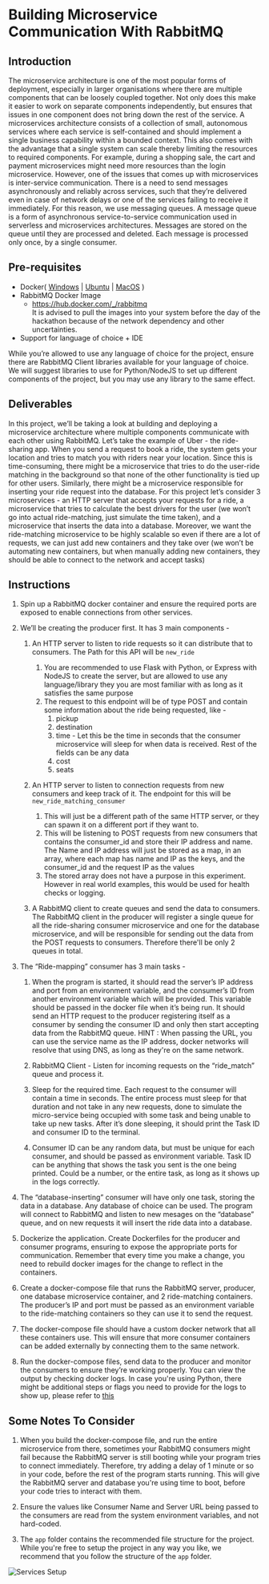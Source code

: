 # Building Microservice Communication With RabbitMQ

## Introduction

The microservice architecture is one of the most popular forms of deployment, especially in larger organisations where there are multiple components that can be loosely coupled together. Not only does this make it easier to work on separate components independently, but ensures that issues in one component does not bring down the rest of the service. A microservices architecture consists of a collection of small, autonomous services where each service is self-contained and should implement a single business capability within a bounded context. This also comes with the advantage that a single system can scale thereby limiting the resources to required components. For example, during a shopping sale, the cart and payment microservices might need more resources than the login microservice. However, one of the issues that comes up with microservices is inter-service communication. There is a need to send messages asynchronously and reliably across services, such that they’re delivered even in case of network delays or one of the services failing to receive it immediately. For this reason, we use messaging queues. A message queue is a form of asynchronous service-to-service communication used in serverless and microservices architectures. Messages are stored on the queue until they are processed and deleted. Each message is processed only once, by a single consumer.

## Pre-requisites

- Docker( [Windows](https://docs.docker.com/desktop/windows/install/) | [Ubuntu](https://docs.docker.com/engine/install/ubuntu/#:~:text=Install%20from%20a%20package&text=Go%20to%20https%3A%2F%2Fdownload,version%20you%20want%20to%20install) | [MacOS](https://docs.docker.com/desktop/mac/install/) )
- RabbitMQ Docker Image
  - <https://hub.docker.com/_/rabbitmq>  
It is advised to pull the images into your system before the day of the hackathon because of the network dependency and other uncertainties.
- Support for language of choice + IDE

While you’re allowed to use any language of choice for the project, ensure there are RabbitMQ Client libraries available for your language of choice. We will suggest libraries to use for Python/NodeJS to set up different components of the project, but you may use any library to the same effect.

## Deliverables

In this project, we’ll be taking a look at building and deploying a microservice architecture where multiple components communicate with each other using RabbitMQ. Let’s take the example of Uber - the ride-sharing app. When you send a request to book a ride, the system gets your location and tries to match you with riders near your location. Since this is time-consuming, there might be a microservice that tries to do the user-ride matching in the background so that none of the other functionality is tied up for other users. Similarly, there might be a microservice responsible for inserting your ride request into the database. For this project let’s consider 3 microservices - an HTTP server that accepts your requests for a ride, a microservice that tries to calculate the best drivers for the user (we won’t go into actual ride-matching, just simulate the time taken), and a microservice that inserts the data into a database. Moreover, we want the ride-matching microservice to be highly scalable so even if there are a lot of requests, we can just add new containers and they take over (we won’t be automating new containers, but when manually adding new containers, they should be able to connect to the network and accept tasks)

## Instructions

1. Spin up a RabbitMQ docker container and ensure the required ports are exposed to enable connections from other services.

2. We’ll be creating the producer first. It has 3 main components -
	1.  An HTTP server to listen to ride requests so it can distribute that to consumers. The Path for this API will be `new_ride`
		1. You are recommended to use Flask with Python, or Express with NodeJS to create the server, but are allowed to use any language/library they you are most familiar with as long as it satisfies the same purpose
		2. The request to this endpoint will be of type POST and contain some information about the ride being requested, like - 
			1. pickup
			2. destination
			3. time - Let this be the time in seconds that the consumer microservice will sleep for when data is received. Rest of the fields can be any data
			4. cost
			5. seats
		
	2. An HTTP server to listen to connection requests from new consumers and keep track of it. The endpoint for this will be `new_ride_matching_consumer`
		1. This will just be a different path of the same HTTP server, or they can spawn it on a different port if they want to.
		2. This will be listening to POST requests from new consumers that contains the consumer_id and store their IP address and name. The Name and IP address will just be stored as a map, in an array, where each map has name and IP as the keys, and the consumer_id and the request IP as the values
		3. The stored array does not have a purpose in this experiment. However in real world examples, this would be used for health checks or logging.
		   
	3. A RabbitMQ client to create queues and send the data to consumers. The RabbitMQ client in the producer will register a single queue for all the ride-sharing consumer microservice and one for the database microservice, and will be responsible for sending out the data from the POST requests to consumers.  Therefore there'll be only 2 queues in total. 

3. The “Ride-mapping” consumer has 3 main tasks -
	1. When the program is started, it should read the server’s IP address and port from an environment variable, and the consumer’s ID from another environment variable which will be provided. This variable should be passed in the docker file when it’s being run. It should send an HTTP request to the producer registering itself as a consumer by sending the consumer ID and only then start accepting data from the RabbitMQ queue.
	   HINT : When passing the URL, you can use the service name as the IP address, docker networks will resolve that using DNS, as long as they're on the same network. 

	2. RabbitMQ Client - Listen for incoming requests on the “ride_match” queue and process it. 
	   
	3. Sleep for the required time. Each request to the consumer will contain a time in seconds. The entire process must sleep for that duration and not take in any new requests, done to simulate the micro-service being occupied with some task and being unable to take up new tasks. After it’s done sleeping, it should print the Task ID and consumer ID to the terminal.
	   
	4. Consumer ID can be any random data, but must be unique for each consumer, and should be passed as environment variable. Task ID can be anything that shows the task you sent is the one being printed. Could be a number, or the entire task, as long as it shows up in the logs correctly. 
	   
4. The “database-inserting” consumer will have only one task, storing the data in a database. Any database of choice can be used. The program will connect to RabbitMQ and listen to new mesages on the “database” queue, and on new requests it will insert the ride data into a database.
 
5. Dockerize the application. Create Dockerfiles for the producer and consumer programs, ensuring to expose the appropriate ports for communication. Remember that every time you make a change, you need to rebuild docker images for the change to reflect in the containers.

6. Create a docker-compose file that runs the RabbitMQ server, producer, one database microservice container, and 2 ride-matching containers. The producer’s IP and port must be passed as an environment variable to the ride-matching containers so they can use it to send the request.

7. The docker-compose file should have a custom docker network that all these containers use. This will ensure that more consumer containers can be added externally by connecting them to the same network.

8. Run the docker-compose files, send data to the producer and monitor the consumers to ensure they’re working properly. You can view the output by checking docker logs. In case you're using Python, there might be additional steps or flags you need to provide for the logs to show up, please refer to [this](https://stackoverflow.com/questions/29663459/python-app-does-not-print-anything-when-running-detached-in-docker)


## Some Notes To Consider
1. When you build the docker-compose file, and run the entire microservice from there, sometimes your RabbitMQ consumers might fail because the RabbitMQ server is still booting while your program tries to connect immediately. Therefore, try adding a delay of 1 minute or so in your code, before the rest of the program starts running. This will give the RabbitMQ server and database you're using time to boot, before your code tries to interact with them. 

2. Ensure the values like Consumer Name and Server URL being passed to the consumers are read from the system environment variables, and not hard-coded.

3. The `app` folder contains the recommended file structure for the project. While you're free to setup the project in any way you like, we recommend that you follow the structure of the `app` folder.


![Services Setup](ServicesSetup.png)
